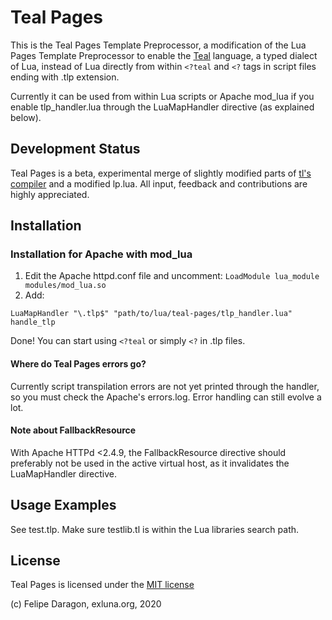 # Teal Pages #

This is the Teal Pages Template Preprocessor, a modification of the Lua Pages Template Preprocessor to enable the [Teal](https://github.com/teal-language/tl) language, a typed dialect of Lua, instead of Lua directly from within `<?teal` and `<?` tags in script files ending with .tlp extension.

Currently it can be used from within Lua scripts or Apache mod_lua if you enable tlp_handler.lua through the LuaMapHandler directive (as explained below).

## Development Status #

Teal Pages is a beta, experimental merge of slightly modified parts of [tl's compiler](https://github.com/teal-language/tl/blob/master/tl) and a modified lp.lua. All input, feedback and contributions are highly appreciated.

## Installation

### Installation for Apache with mod_lua

1. Edit the Apache httpd.conf file and uncomment: `LoadModule lua_module modules/mod_lua.so`
2. Add:

```
LuaMapHandler "\.tlp$" "path/to/lua/teal-pages/tlp_handler.lua" handle_tlp
```

Done! You can start using `<?teal` or simply `<?` in .tlp files.

#### Where do Teal Pages errors go?

Currently script transpilation errors are not yet printed through the handler, so you must check the Apache's errors.log. Error handling can still evolve a lot.

#### Note about FallbackResource

With Apache HTTPd <2.4.9, the FallbackResource directive should preferably not be used in the active virtual host, as it invalidates the LuaMapHandler directive.

## Usage Examples #

See test.tlp. Make sure testlib.tl is within the Lua libraries search path.

## License #

Teal Pages is licensed under the [MIT license](http://opensource.org/licenses/MIT)

(c) Felipe Daragon, exluna.org, 2020